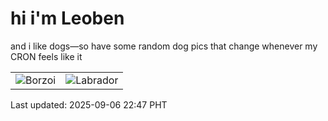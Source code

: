 # hi i'm Leoben

and i like dogs—so have some random dog pics that change whenever my CRON feels like it

|  |  |
|--------|----------|
| ![Borzoi](https://random-dog-vercel.vercel.app/api/random-borzoi?v=1757170043) | ![Labrador](https://random-dog-vercel.vercel.app/api/random-labrador?v=1757170043) |

Last updated: 2025-09-06 22:47 PHT
